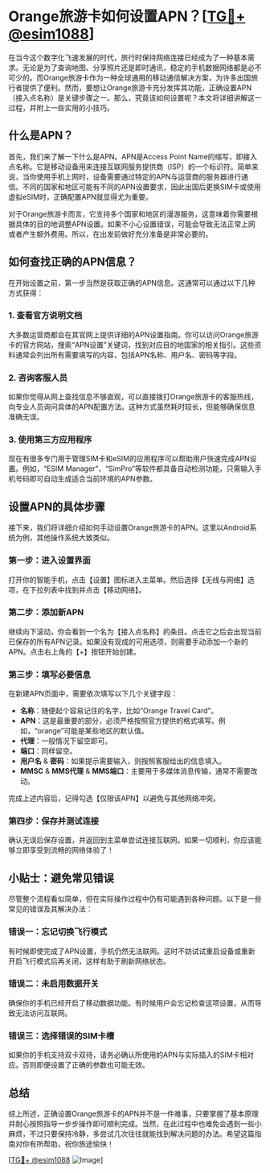 # Orange旅游卡如何设置APN？[[TG💪+ @esim1088](https://t.me/s/esim1088)]

在当今这个数字化飞速发展的时代，旅行时保持网络连接已经成为了一种基本需求。无论是为了查询地图、分享照片还是即时通讯，稳定的手机数据网络都是必不可少的。而Orange旅游卡作为一种全球通用的移动通信解决方案，为许多出国旅行者提供了便利。然而，要想让Orange旅游卡充分发挥其功能，正确设置APN（接入点名称）是关键步骤之一。那么，究竟该如何设置呢？本文将详细讲解这一过程，并附上一些实用的小技巧。

## 什么是APN？

首先，我们来了解一下什么是APN。APN是Access Point Name的缩写，即接入点名称。它是移动设备用来连接互联网服务提供商（ISP）的一个标识符。简单来说，当你使用手机上网时，设备需要通过特定的APN与运营商的服务器进行通信。不同的国家和地区可能有不同的APN设置要求，因此出国后更换SIM卡或使用虚拟eSIM时，正确配置APN就显得尤为重要。

对于Orange旅游卡而言，它支持多个国家和地区的漫游服务，这意味着你需要根据具体的目的地调整APN设置。如果不小心设置错误，可能会导致无法正常上网或者产生额外费用。所以，在出发前做好充分准备是非常必要的。

## 如何查找正确的APN信息？

在开始设置之前，第一步当然是获取正确的APN信息。这通常可以通过以下几种方式获得：

### 1. 查看官方说明文档
大多数运营商都会在其官网上提供详细的APN设置指南。你可以访问Orange旅游卡的官方网站，搜索“APN设置”关键词，找到对应目的地国家的相关指引。这些资料通常会列出所有需要填写的内容，包括APN名称、用户名、密码等字段。

### 2. 咨询客服人员
如果你觉得从网上查找信息不够直观，可以直接拨打Orange旅游卡的客服热线，向专业人员询问具体的APN配置方法。这种方式虽然耗时较长，但能够确保信息准确无误。

### 3. 使用第三方应用程序
现在有很多专门用于管理SIM卡和eSIM的应用程序可以帮助用户快速完成APN设置。例如，“ESIM Manager”、“SimPro”等软件都具备自动检测功能，只需输入手机号码即可自动生成适合当前环境的APN参数。

## 设置APN的具体步骤

接下来，我们将详细介绍如何手动设置Orange旅游卡的APN。这里以Android系统为例，其他操作系统大致类似。

### 第一步：进入设置界面
打开你的智能手机，点击【设置】图标进入主菜单。然后选择【无线与网络】选项，在下拉列表中找到并点击【移动网络】。

### 第二步：添加新APN
继续向下滚动，你会看到一个名为【接入点名称】的条目。点击它之后会出现当前已保存的所有APN记录。如果没有现成的可用选项，则需要手动添加一个新的APN。点击右上角的【+】按钮开始创建。

### 第三步：填写必要信息
在新建APN页面中，需要依次填写以下几个关键字段：
- **名称**：随便起个容易记住的名字，比如“Orange Travel Card”。
- **APN**：这是最重要的部分，必须严格按照官方提供的格式填写。例如，“orange”可能是某些地区的默认值。
- **代理**：一般情况下留空即可。
- **端口**：同样留空。
- **用户名** & **密码**：如果提示需要输入，则按照客服给出的信息填入。
- **MMSC** & **MMS代理** & **MMS端口**：主要用于多媒体消息传输，通常不需要改动。

完成上述内容后，记得勾选【仅限该APN】以避免与其他网络冲突。

### 第四步：保存并测试连接
确认无误后保存设置，并返回到主菜单尝试连接互联网。如果一切顺利，你应该能够立即享受到流畅的网络体验了！

## 小贴士：避免常见错误

尽管整个流程看似简单，但在实际操作过程中仍有可能遇到各种问题。以下是一些常见的错误及其解决办法：

### 错误一：忘记切换飞行模式
有时候即使完成了APN设置，手机仍然无法联网。这时不妨试试重启设备或重新开启飞行模式后再关闭，这样有助于刷新网络状态。

### 错误二：未启用数据开关
确保你的手机已经开启了移动数据功能。有时候用户会忘记检查这项设置，从而导致无法访问互联网。

### 错误三：选择错误的SIM卡槽
如果你的手机支持双卡双待，请务必确认所使用的APN与实际插入的SIM卡相对应。否则即便设置了正确的参数也可能无效。

## 总结

综上所述，正确设置Orange旅游卡的APN并不是一件难事，只要掌握了基本原理并耐心按照指导一步步操作即可顺利完成。当然，在此过程中也难免会遇到一些小麻烦，不过只要保持冷静，多尝试几次往往就能找到解决问题的办法。希望这篇指南对你有所帮助，祝你旅途愉快！

[[TG💪+ @esim1088](https://t.me/s/esim1088) ![Image](https://i.postimg.cc/4NQfJmqS/Snipaste-2025-05-13-00-14-12.png)]